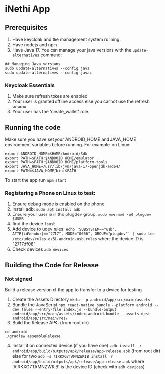 # iNethi App

## Prerequisites
1. Have keycloak and the management system running.
2. Have nodejs and npm
3. Have Java 17. You can manage your java versions with the `update-alternatives` command:
```
## Managing Java versions
sudo update-alternatives --config java
sudo update-alternatives --config javac
```

### Keycloak Essentials
1. Make sure refresh tokes are enabled
2. Your user is granted offline access else you cannot use the refresh tokena
3. Your user has the 'create_wallet' role.

## Running the code
Make sure you have set your ANDROID_HOME and JAVA_HOME environment variables before running. For example, on Linux:

```
export ANDROID_HOME=$HOME/Android/Sdk
export PATH=$PATH:$ANDROID_HOME/emulator
export PATH=$PATH:$ANDROID_HOME/platform-tools
export JAVA_HOME=/usr/lib/jvm/java-17-openjdk-amd64/
export PATH=$JAVA_HOME/bin:$PATH
```

To start the app run `npm start`

### Registering a Phone on Linux to test:
1. Ensure debug mode is enabled on the phone
2. Install adb: `sudo apt install adb`
3. Ensure your user is in the plugdev group: `sudo usermod -aG plugdev $USER`
4. find the device `lsusb`
5. Add device to udev rules: `echo 'SUBSYSTEM=="usb", ATTR{idVendor}=="2717", MODE="0666", GROUP="plugdev"' | sudo tee /etc/udev/rules.d/51-android-usb.rules` where the device ID is "2717:ff08"
6. Check devices `adb devices`

## Building the Code for Release

### Not signed
Build a release version of the app to transfer to a device for testing
1. Create the Assets Directory `mkdir -p android/app/src/main/assets`
2. Bundle the JavaScript `npx react-native bundle --platform android --dev false --entry-file index.js --bundle-output android/app/src/main/assets/index.android.bundle --assets-dest android/app/src/main/res/`
3. Build the Release APK: (from root dir)
```
cd android
./gradlew assembleRelease
```
4. Install it on connected device (if you have one): `adb install -r android/app/build/outputs/apk/release/app-release.apk` (from root dir) else for two `adb -s AIRKXG7TAMNZWKIB install -r android/app/build/outputs/apk/release/app-release.apk` where 'AIRKXG7TAMNZWKIB' is the device ID (check with `adb devices`)
